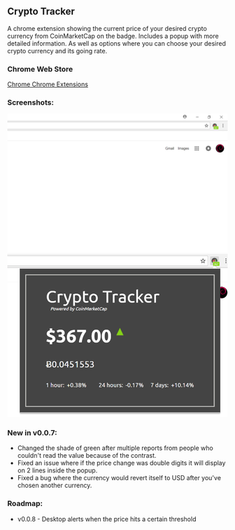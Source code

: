 ## Crypto Tracker
A chrome extension showing the current price of your desired crypto currency from CoinMarketCap on the badge. Includes a popup with more detailed information. As well as options where you can choose your desired crypto currency and its going rate.

### Chrome Web Store
[Chrome Chrome Extensions](https://chrome.google.com/webstore/detail/bcc-price-bitconnect-coin/oclnggnhbahdbgjoldcboibocfbligpi)

### Screenshots:

![Badge Screenshot](screenshots/screenshot-badge.png)
![Popup Screenshot](screenshots/screenshot-popup.png)

### New in v0.0.7:
* Changed the shade of green after multiple reports from people who couldn't read the value because of the contrast.
* Fixed an issue where if the price change was double digits it will display on 2 lines inside the popup.
* Fixed a bug where the currency would revert itself to USD after you've chosen another currency.

### Roadmap:
- v0.0.8 - Desktop alerts when the price hits a certain threshold
